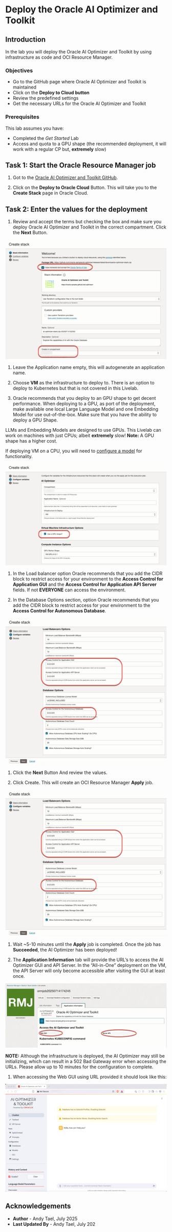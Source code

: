 # Deploy the Oracle AI Optimizer and Toolkit

## Introduction

In the lab you will deploy the Oracle AI Optimizer and Toolkit by using infrastructure as code and OCI Resource Manager.

### Objectives

* Go to the GitHub page where Oracle AI Optimizer and Toolkit is maintained
* Click on the **Deploy to Cloud button**
* Review the predefined settings
* Get the necessary URLs for the Oracle AI Optimizer and Toolkit

### Prerequisites

This lab assumes you have:

* Completed the *Get Started* Lab
* Access and quota to a GPU shape (the recommended deployment, it will work with a regular CP but, **extremely** slow)

## Task 1: Start the Oracle Resource Manager job

1. Got to the [Oracle AI Optimizer and Toolkit GitHub](https://github.com/oracle-samples/ai-optimizer).

1. Click on the **Deploy to Oracle Cloud** Button. This will take you to the **Create Stack** page in Oracle Cloud.

## Task 2: Enter the values for the deployment

1. Review and accept the terms but checking the box and make sure you deploy Oracle AI Optimizer and Toolkit in the correct compartment. Click the **Next** Button.

  ![Accept the terms](images/checkbox.png)

1. Leave the Application name empty, this will autogenerate an application name.

1. Choose **VM** as the infrastructure to deploy to. There is an option to deploy to Kubernetes but that is not covered in this Livelab.

1. Oracle recommends that you deploy to an GPU shape to get decent performance. When deploying to a GPU, as port of the deployment, make available one local Large Language Model and one Embedding Model for use out-of-the-box. Make sure that you have the ability to deploy a GPU Shape.

  LLMs and Embedding Models are designed to use GPUs. This Livelab can work on machines with just CPUs; albeit **extremely** slow! **Note:** A GPU shape has a higher cost.
  
  If deploying VM on a CPU, you will need to [configure a model](https://oracle-samples.github.io/ai-optimizer/client/configuration/model_config/index.html) for functionality.

  ![GPU Shape](images/appvm.png)

1. In the Load balancer option Oracle recommends that you add the CIDR block to restrict access for your environment to the **Access Control for Application GUI** and the **Access Control for Application API Server** fields. If not **EVERYONE** can access the environment.

1. In the Database Options section, option Oracle recommends that you add the CIDR block to restrict access for your environment to the **Access Control for Autonomous Database**.

  ![Loadbalancer and Database options](images/lbdboptions.png)

1. Click the **Next** Button And review the values.

1. Click Create. This will create an OCI Resource Manager **Apply** job.

  ![Review](images/lbdboptions.png)

1. Wait ~5-10 minutes until the **Apply** job is completed. Once the job has **Succeeded**, the AI Optimizer has been deployed!

1. The **Application Information** tab will provide the URL’s to access the AI Optimizer GUI and API Server. In the “All-in-One” deployment on the VM, the API Server will only become accessible after visiting the GUI at least once.

  ![Access Information](images/appinfo.png)

**NOTE:** Although the infrastructure is deployed, the AI Optimizer may still be initializing, which can result in a 502 Bad Gateway error when accessing the URLs. Please allow up to 10 minutes for the configuration to complete.

1. When accessing the Web GUI using URL provided it should look like this:

  ![Home page](images/homepage.png)

## Acknowledgements

* **Author** - Andy Tael, July 2025
* **Last Updated By** - Andy Tael, July 202
